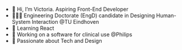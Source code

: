 - 👋 Hi, I’m Victoria. Aspiring Front-End Developer
- 👩🏻‍💻 Engineering Doctorate (EngD) candidate in Designing Human-System Interaction @TU Eindhoven
- 🌱 Learning React
- 🚧 Working on a software for clinical use @Philips
- 💚 Passionate about Tech and Design
